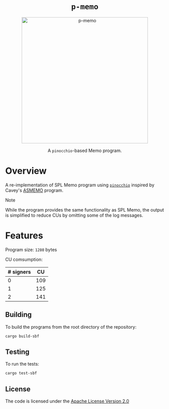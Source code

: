 <h1 align="center">
  <code>p-memo</code>
</h1>
<p align="center">
  <img width="400" alt="p-memo" src="https://github.com/user-attachments/assets/892da91c-71e8-4ed9-b3cc-b0b97f29ac2e" />
</p>
<p align="center">
  A <code>pinocchio</code>-based Memo program.
</p>

# Overview

A re-implementation of SPL Memo program using [`pinocchio`](https://github.com/anza-xyz/pinocchio) inspired by Cavey's [ASMEMO](https://x.com/cavemanloverboy/status/1898416863056384402) program.

> [!NOTE]
> While the program provides the same functionality as SPL Memo, the output is simplified to reduce CUs by omitting some of the log messages.

# Features

Program size: `1280` bytes

CU comsumption:

| \# signers |  CU |
| ---------- | --- |
| 0          | 109 |
| 1          | 125 |
| 2          | 141 |

## Building

To build the programs from the root directory of the repository:
```bash
cargo build-sbf
```

## Testing

To run the tests:
```bash
cargo test-sbf
```

## License

The code is licensed under the [Apache License Version 2.0](LICENSE)
